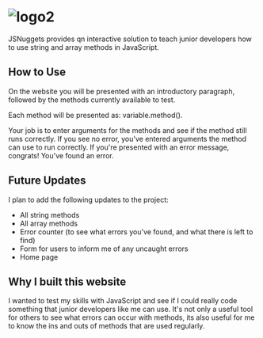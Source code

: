 # ![logo2](https://github.com/aygurs/js-string-methods/assets/132852380/3cf38786-09c6-4629-99b5-28b6869ba8b5)
JSNuggets provides qn interactive solution to teach junior developers how to use string and array methods in JavaScript.

## How to Use
On the website you will be presented with an introductory paragraph, followed by the methods currently available to test.

Each method will be presented as: variable.method().

Your job is to enter arguments for the methods and see if the method still runs correctly. If you see no error, you've entered arguments the method can use to run correctly. If you're presented with an error message, congrats! You've found an error.

## Future Updates
I plan to add the following updates to the project:
- All string methods
- All array methods
- Error counter (to see what errors you've found, and what there is left to find)
- Form for users to inform me of any uncaught errors
- Home page

## Why I built this website
I wanted to test my skills with JavaScript and see if I could really code something that junior developers like me can use. It's not only a useful tool for others to see what errors can occur with methods, its also useful for me to know the ins and outs of methods that are used regularly.

